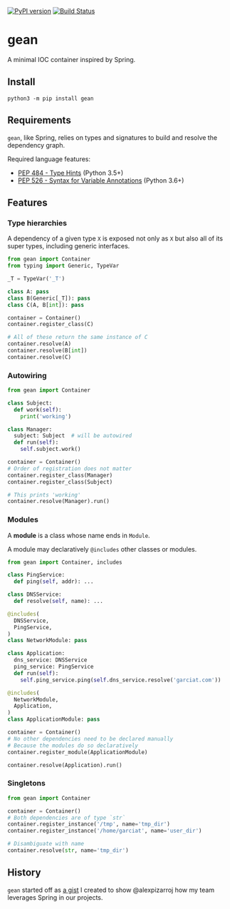 [![PyPI version](https://badge.fury.io/py/gean.svg)](https://badge.fury.io/py/gean)
[![Build Status](https://travis-ci.org/Garciat/gean.svg?branch=master)](https://travis-ci.org/Garciat/gean)

# gean

A minimal IOC container inspired by Spring.

## Install

```
python3 -m pip install gean
```

## Requirements

`gean`, like Spring, relies on types and signatures to build and resolve the dependency graph.

Required language features:
  - [PEP 484 - Type Hints](https://www.python.org/dev/peps/pep-0484/) (Python 3.5+)
  - [PEP 526 - Syntax for Variable Annotations](https://www.python.org/dev/peps/pep-0526/) (Python 3.6+)

## Features

### Type hierarchies

A dependency of a given type `X` is exposed not only as `X` but also all of its super types, including generic interfaces.

```python
from gean import Container
from typing import Generic, TypeVar

_T = TypeVar('_T')

class A: pass
class B(Generic[_T]): pass
class C(A, B[int]): pass

container = Container()
container.register_class(C)

# All of these return the same instance of C
container.resolve(A)
container.resolve(B[int])
container.resolve(C)
```

### Autowiring

```python
from gean import Container

class Subject:
  def work(self):
    print('working')

class Manager:
  subject: Subject  # will be autowired
  def run(self):
    self.subject.work()

container = Container()
# Order of registration does not matter
container.register_class(Manager)
container.register_class(Subject)

# This prints 'working'
container.resolve(Manager).run()
```

### Modules

A **module** is a class whose name ends in `Module`.

A module may declaratively `@includes` other classes or modules.

```python
from gean import Container, includes

class PingService:
  def ping(self, addr): ...

class DNSService:
  def resolve(self, name): ...

@includes(
  DNSService,
  PingService,
)
class NetworkModule: pass

class Application:
  dns_service: DNSService
  ping_service: PingService
  def run(self):
    self.ping_service.ping(self.dns_service.resolve('garciat.com'))

@includes(
  NetworkModule,
  Application,
)
class ApplicationModule: pass

container = Container()
# No other dependencies need to be declared manually
# Because the modules do so declaratively
container.register_module(ApplicationModule)

container.resolve(Application).run()
```

### Singletons

```python
from gean import Container

container = Container()
# Both dependencies are of type `str`
container.register_instance('/tmp', name='tmp_dir')
container.register_instance('/home/garciat', name='user_dir')

# Disambiguate with name
container.resolve(str, name='tmp_dir')
```

## History

`gean` started off as [a gist](https://gist.github.com/Garciat/ad8a3afbb3cef141fcc500ae6ba96bf4) I created to show @alexpizarroj how my team leverages Spring in our projects.

